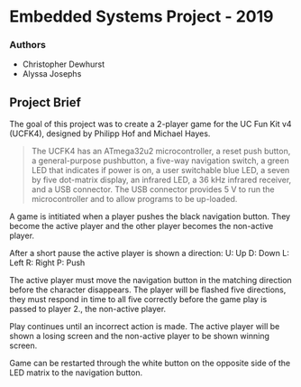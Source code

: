 # Embedded Systems Project - 2019

### Authors

- Christopher Dewhurst
- Alyssa Josephs

## Project Brief

The goal of this project was to create a 2-player game for the UC Fun Kit v4 (UCFK4), designed by Philipp Hof and Michael Hayes.

> The UCFK4 has an ATmega32u2 microcontroller, a reset push button, a general-purpose pushbutton, a five-way navigation switch, a green LED that indicates if power is on, a user switchable blue LED, a seven by five dot-matrix display, an infrared LED, a 36 kHz infrared receiver, and a USB connector. The USB connector provides 5 V to run the microcontroller and to allow programs to be up-loaded.

A game is intitiated when a player pushes the black navigation button.
They become the active player and the other player becomes the non-active player.

After a short pause the active player is shown a direction:
U: Up
D: Down
L: Left
R: Right
P: Push

The active player must move the navigation button in the matching direction
before the character disappears. The player will be flashed five directions,
they must respond in time to all five correctly before the game play is
passed to player 2., the non-active player.

Play continues until an incorrect action is made. The active player will
be shown a losing screen and the non-active player to be shown winning screen.

Game can be restarted through the white button on the opposite side of
the LED matrix to the navigation button.
